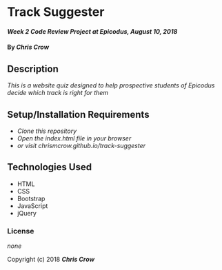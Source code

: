# Track Suggester

#### _Week 2 Code Review Project at Epicodus, August 10, 2018_

#### By _**Chris Crow**_

## Description

_This is a website quiz designed to help prospective students of Epicodus decide which track is right for them_

## Setup/Installation Requirements

* _Clone this repository_
* _Open the index.html file in your browser_
* _or visit chrismcrow.github.io/track-suggester_


## Technologies Used

* HTML
* CSS
* Bootstrap
* JavaScript
* jQuery

### License

*none*

Copyright (c) 2018 **_Chris Crow_**
